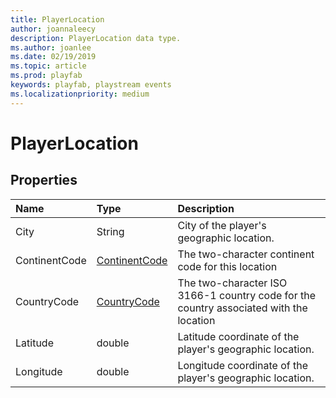 ```yaml
---
title: PlayerLocation
author: joannaleecy
description: PlayerLocation data type.
ms.author: joanlee
ms.date: 02/19/2019
ms.topic: article
ms.prod: playfab
keywords: playfab, playstream events
ms.localizationpriority: medium
---
```


# PlayerLocation

## Properties

|Name|Type|Description|
| :--------------------|:-------------------|:----------------------|
|City|String|City of the player's geographic location.|
|ContinentCode|[ContinentCode](continentcode.md)|The two-character continent code for this location|
|CountryCode|[CountryCode](countrycode.md)|The two-character ISO 3166-1 country code for the country associated with the location|
|Latitude|double|Latitude coordinate of the player's geographic location.|
|Longitude|double|Longitude coordinate of the player's geographic location.|
